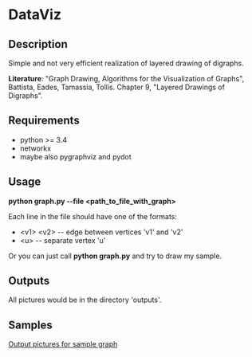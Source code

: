 # DataViz
## Description
Simple and not very efficient realization of layered drawing of digraphs.

**Literature**: "Graph Drawing, Algorithms for the Visualization of Graphs", Battista, Eades, Tamassia, Tollis. Chapter 9, "Layered Drawings of Digraphs".

## Requirements
* python >= 3.4
* networkx 
* maybe also pygraphviz and pydot

## Usage
**python graph.py --file <path_to_file_with_graph>**

Each line in the file should have one of the formats:
* \<v1> \<v2> -- edge between vertices 'v1' and 'v2'
* \<u> -- separate vertex 'u'

Or you can just call **python graph.py** and try to draw my sample.

## Outputs
All pictures would be in the directory 'outputs'. 

## Samples
[Output pictures for sample graph](../blob/master/outputs/samples)

